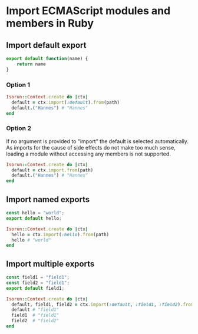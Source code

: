 # Import ECMAScript modules and members in Ruby

## Import default export

```js
export default function(name) {
    return name
}
```

### Option 1

```ruby
Isorun::Context.create do |ctx|
  default = ctx.import(:default).from(path)
  default.("Hannes") # "Hannes"
end
```

### Option 2

If no argument is provided to "import" the default is selected automatically.
As imports for the cause of side effects do not make too much sense, loading a
module without accessing any members is not supported.

```ruby
Isorun::Context.create do |ctx|
  default = ctx.import.from(path)
  default.("Hannes") # "Hannes"
end
```

## Import named exports

```js
const hello = "world";
export default hello;
```

```ruby
Isorun::Context.create do |ctx|
  hello = ctx.import(:hello).from(path)
  hello # "world"
end
```

## Import multiple exports

```js
const field1 = "field1";
const field2 = "field1";
export default field1;
```

```ruby
Isorun::Context.create do |ctx|
  default, field1, field2 = ctx.import(:default, :field1, :field2).from(path)
  default # "field1"
  field1  # "field1"
  field2  # "field2"
end
```
